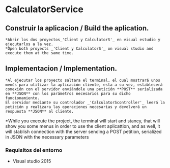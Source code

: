 # CalculatorService

## Construir la aplicacion / Build the aplication.
	*Abrir los dos proyectos_'Client y CalculatorS'_ en visual estudio y ejecutarlos a la vez.
	*Open both proyects _'Client y CalculatorS'_ on visual studio and execute them at the same time.

## Implementacion / Implementation.
	*Al ejecutar los proyecto saltara el terminal, el cual mostrará unos menús para utilizar la aplicación cliente, esta a su vez, establecerá conexión con el servidor enviándole una petición **POST** serializada en **JSON** con los parámetros necesarios para su dicho funcionamiento.
	El servidor mediante su controlador _'CalculatorScontroller'_ leerá la petición y realizara las operaciones necesarias y devolverá un respuesta **JSON** al cliente.

*While you execute the project, the terminal will start and stancy, that will show you some menus in order to use the client aplicattion, and as well, it will stablish connection with the server sending a POST petition, serialized in JSON with the necessary parameters
### Requisitos del entorno
  * Visual studio 2015

